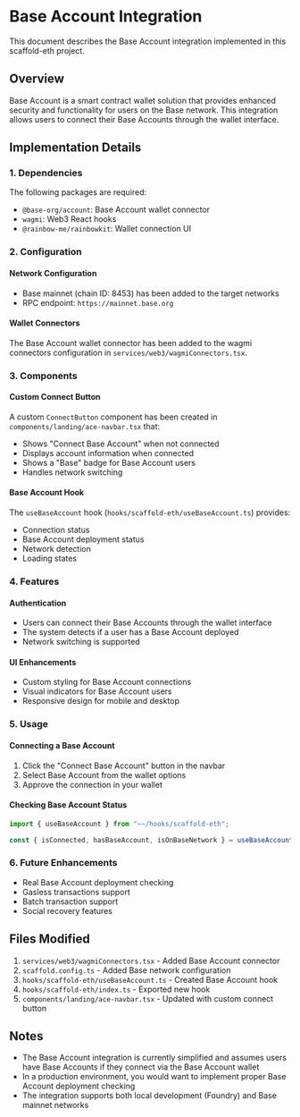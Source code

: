 # Base Account Integration

This document describes the Base Account integration implemented in this scaffold-eth project.

## Overview

Base Account is a smart contract wallet solution that provides enhanced security and functionality for users on the Base network. This integration allows users to connect their Base Accounts through the wallet interface.

## Implementation Details

### 1. Dependencies

The following packages are required:
- `@base-org/account`: Base Account wallet connector
- `wagmi`: Web3 React hooks
- `@rainbow-me/rainbowkit`: Wallet connection UI

### 2. Configuration

#### Network Configuration
- Base mainnet (chain ID: 8453) has been added to the target networks
- RPC endpoint: `https://mainnet.base.org`

#### Wallet Connectors
The Base Account wallet connector has been added to the wagmi connectors configuration in `services/web3/wagmiConnectors.tsx`.

### 3. Components

#### Custom Connect Button
A custom `ConnectButton` component has been created in `components/landing/ace-navbar.tsx` that:
- Shows "Connect Base Account" when not connected
- Displays account information when connected
- Shows a "Base" badge for Base Account users
- Handles network switching

#### Base Account Hook
The `useBaseAccount` hook (`hooks/scaffold-eth/useBaseAccount.ts`) provides:
- Connection status
- Base Account deployment status
- Network detection
- Loading states

### 4. Features

#### Authentication
- Users can connect their Base Accounts through the wallet interface
- The system detects if a user has a Base Account deployed
- Network switching is supported

#### UI Enhancements
- Custom styling for Base Account connections
- Visual indicators for Base Account users
- Responsive design for mobile and desktop

### 5. Usage

#### Connecting a Base Account
1. Click the "Connect Base Account" button in the navbar
2. Select Base Account from the wallet options
3. Approve the connection in your wallet

#### Checking Base Account Status
```typescript
import { useBaseAccount } from "~~/hooks/scaffold-eth";

const { isConnected, hasBaseAccount, isOnBaseNetwork } = useBaseAccount();
```

### 6. Future Enhancements

- Real Base Account deployment checking
- Gasless transactions support
- Batch transaction support
- Social recovery features

## Files Modified

1. `services/web3/wagmiConnectors.tsx` - Added Base Account connector
2. `scaffold.config.ts` - Added Base network configuration
3. `hooks/scaffold-eth/useBaseAccount.ts` - Created Base Account hook
4. `hooks/scaffold-eth/index.ts` - Exported new hook
5. `components/landing/ace-navbar.tsx` - Updated with custom connect button

## Notes

- The Base Account integration is currently simplified and assumes users have Base Accounts if they connect via the Base Account wallet
- In a production environment, you would want to implement proper Base Account deployment checking
- The integration supports both local development (Foundry) and Base mainnet networks
